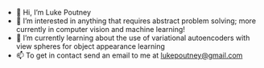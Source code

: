 - 👋 Hi, I’m Luke Poutney
- 👀 I’m interested in anything that requires abstract problem solving; more currently in computer vision and machine learning!
- 🌱 I’m currently learning about the use of variational autoencoders with view spheres for object appearance learning
- 📫 To get in contact send an email to me at lukepoutney@gmail.com

<!---
lukepoutney/lukepoutney is a ✨ special ✨ repository because its `README.md` (this file) appears on your GitHub profile.
You can click the Preview link to take a look at your changes.
--->
